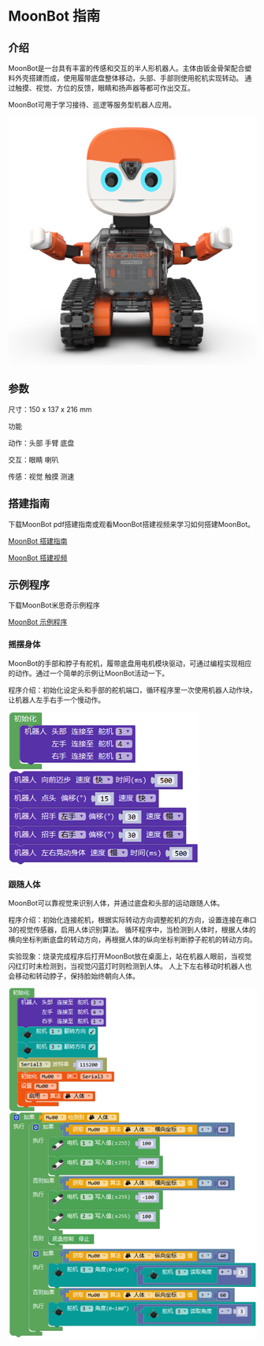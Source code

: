 # MoonBot 指南

## 介绍

MoonBot是一台具有丰富的传感和交互的半人形机器人。主体由钣金骨架配合塑料外壳搭建而成，使用履带底盘整体移动，头部、手部则使用舵机实现转动。
通过触摸、视觉、方位的反馈，眼睛和扬声器等都可作出交互。

MoonBot可用于学习接待、巡逻等服务型机器人应用。

![](./images/render_MoonBot.png)

## 参数

尺寸：150 x 137 x 216 mm

功能

动作：头部 手臂 底盘

交互：眼睛 喇叭

传感：视觉 触摸 测速

## 搭建指南

下载MoonBot pdf搭建指南或观看MoonBot搭建视频来学习如何搭建MoonBot。

[MoonBot 搭建指南](https://github.com/mu-opensource/Morpx-docs/raw/master/MoonBot/MoonBot_Structure/docs/MoonBot_manual_cn.pdf)

[MoonBot 搭建视频](http://v.qq.com/x/page/h0927ld09sl.html)

## 示例程序

下载MoonBot米思奇示例程序

[MoonBot 示例程序](https://github.com/mu-opensource/Morpx-docs/raw/master/MoonBot/MoonBot_Structure/sources/Mixly_example_MoonBot.zip)

### 摇摆身体

MoonBot的手部和脖子有舵机，履带底盘用电机模块驱动，可通过编程实现相应的动作。通过一个简单的示例让MoonBot活动一下。

程序介绍：初始化设定头和手部的舵机端口，循环程序里一次使用机器人动作块，让机器人左手右手一个慢动作。

![](./images/Mixly_MoonBot_shake.png)

### 跟随人体

MoonBot可以靠视觉来识别人体，并通过底盘和头部的运动跟随人体。

程序介绍：初始化连接舵机，根据实际转动方向调整舵机的方向，设置连接在串口3的视觉传感器，启用人体识别算法。
循环程序中，当检测到人体时，根据人体的横向坐标判断底盘的转动方向，再根据人体的纵向坐标判断脖子舵机的转动方向。

实验现象：烧录完成程序后打开MoonBot放在桌面上，站在机器人眼前，当视觉闪红灯时未检测到，当视觉闪蓝灯时则检测到人体。
人上下左右移动时机器人也会移动和转动脖子，保持脸始终朝向人体。

![](./images/Mixly_MoonBot_followBody.png)
